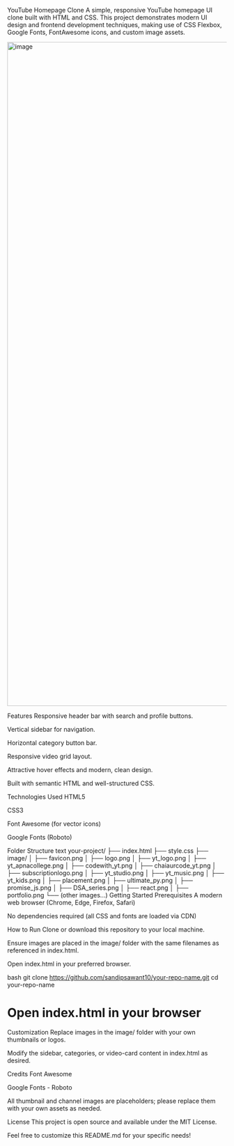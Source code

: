 YouTube Homepage Clone
A simple, responsive YouTube homepage UI clone built with HTML and CSS. This project demonstrates modern UI design and frontend development techniques, making use of CSS Flexbox, Google Fonts, FontAwesome icons, and custom image assets.

<img width="2876" height="1526" alt="image" src="https://github.com/user-attachments/assets/28bc931a-98dc-4f79-b461-565effcda19b" />


Features
Responsive header bar with search and profile buttons.

Vertical sidebar for navigation.

Horizontal category button bar.

Responsive video grid layout.

Attractive hover effects and modern, clean design.

Built with semantic HTML and well-structured CSS.

Technologies Used
HTML5

CSS3

Font Awesome (for vector icons)

Google Fonts (Roboto)

Folder Structure
text
your-project/
├── index.html
├── style.css
├── image/
│   ├── favicon.png
│   ├── logo.png
│   ├── yt_logo.png
│   ├── yt_apnacollege.png
│   ├── codewith_yt.png
│   ├── chaiaurcode_yt.png
│   ├── subscriptionlogo.png
│   ├── yt_studio.png
│   ├── yt_music.png
│   ├── yt_kids.png
│   ├── placement.png
│   ├── ultimate_py.png
│   ├── promise_js.png
│   ├── DSA_series.png
│   ├── react.png
│   ├── portfolio.png
└── (other images...)
Getting Started
Prerequisites
A modern web browser (Chrome, Edge, Firefox, Safari)

No dependencies required (all CSS and fonts are loaded via CDN)

How to Run
Clone or download this repository to your local machine.

Ensure images are placed in the image/ folder with the same filenames as referenced in index.html.

Open index.html in your preferred browser.

bash
git clone https://github.com/sandipsawant10/your-repo-name.git
cd your-repo-name
# Open index.html in your browser
Customization
Replace images in the image/ folder with your own thumbnails or logos.

Modify the sidebar, categories, or video-card content in index.html as desired.

Credits
Font Awesome

Google Fonts - Roboto

All thumbnail and channel images are placeholders; please replace them with your own assets as needed.

License
This project is open source and available under the MIT License.

Feel free to customize this README.md for your specific needs!
